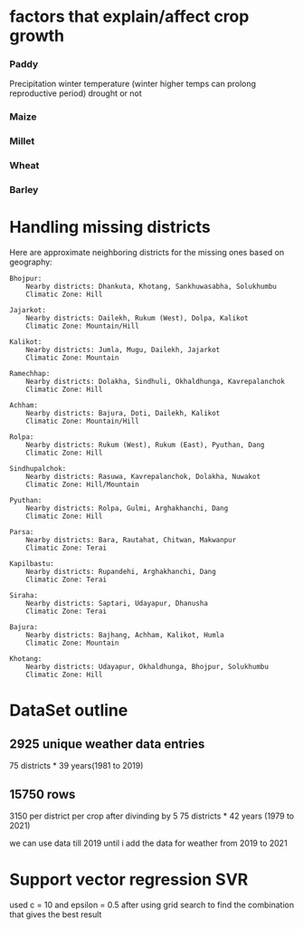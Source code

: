 # factors that explain/affect crop growth

### Paddy
Precipitation
winter temperature (winter higher temps can prolong reproductive period)
drought or not

### Maize

### Millet

### Wheat

### Barley

# Handling missing districts 
Here are approximate neighboring districts for the missing ones based on geography:

    Bhojpur:
        Nearby districts: Dhankuta, Khotang, Sankhuwasabha, Solukhumbu
        Climatic Zone: Hill

    Jajarkot:
        Nearby districts: Dailekh, Rukum (West), Dolpa, Kalikot
        Climatic Zone: Mountain/Hill

    Kalikot:
        Nearby districts: Jumla, Mugu, Dailekh, Jajarkot
        Climatic Zone: Mountain

    Ramechhap:
        Nearby districts: Dolakha, Sindhuli, Okhaldhunga, Kavrepalanchok
        Climatic Zone: Hill

    Achham:
        Nearby districts: Bajura, Doti, Dailekh, Kalikot
        Climatic Zone: Mountain/Hill

    Rolpa:
        Nearby districts: Rukum (West), Rukum (East), Pyuthan, Dang
        Climatic Zone: Hill

    Sindhupalchok:
        Nearby districts: Rasuwa, Kavrepalanchok, Dolakha, Nuwakot
        Climatic Zone: Hill/Mountain

    Pyuthan:
        Nearby districts: Rolpa, Gulmi, Arghakhanchi, Dang
        Climatic Zone: Hill

    Parsa:
        Nearby districts: Bara, Rautahat, Chitwan, Makwanpur
        Climatic Zone: Terai

    Kapilbastu:
        Nearby districts: Rupandehi, Arghakhanchi, Dang
        Climatic Zone: Terai

    Siraha:
        Nearby districts: Saptari, Udayapur, Dhanusha
        Climatic Zone: Terai

    Bajura:
        Nearby districts: Bajhang, Achham, Kalikot, Humla
        Climatic Zone: Mountain

    Khotang:
        Nearby districts: Udayapur, Okhaldhunga, Bhojpur, Solukhumbu
        Climatic Zone: Hill


# DataSet outline
## 2925 unique weather data entries
75 districts * 39 years(1981 to 2019)

## 15750 rows
3150 per district per crop after divinding by 5 
75 districts * 42 years (1979 to 2021)

we can use data till 2019 until i add the data for weather from 2019 to 2021



# Support vector regression SVR 
used c = 10 and epsilon = 0.5 after using grid search to find the combination that gives the best result
